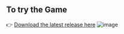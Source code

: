 

## To try the Game

👉 [Download the latest release here](https://github.com/PavelManolache/2DGameEngine/releases/tag/Game)
![image](https://github.com/user-attachments/assets/9847dea3-2f38-4389-847a-c266725c7c9d)
